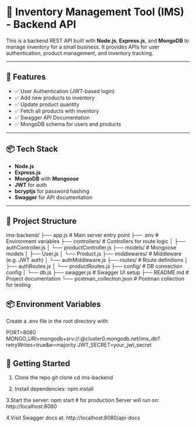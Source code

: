 # 🛒 Inventory Management Tool (IMS) - Backend API

This is a backend REST API built with **Node.js**, **Express.js**, and **MongoDB** to manage inventory for a small business. It provides APIs for user authentication, product management, and inventory tracking.

---

## 🚀 Features

- ✅ User Authentication (JWT-based login)
- ✅ Add new products to inventory
- ✅ Update product quantity
- ✅ Fetch all products with inventory
- ✅ Swagger API Documentation
- ✅ MongoDB schema for users and products

---

## 📦 Tech Stack

- **Node.js**
- **Express.js**
- **MongoDB** with **Mongoose**
- **JWT** for auth
- **bcryptjs** for password hashing
- **Swagger** for API documentation

---

## 📁 Project Structure
ims-backend/
├── app.js # Main server entry point
├── .env # Environment variables
├── controllers/ # Controllers for route logic
│ ├── authController.js
│ └── productController.js
├── models/ # Mongoose models
│ ├── User.js
│ └── Product.js
├── middlewares/ # Middleware (e.g. JWT auth)
│ └── authMiddleware.js
├── routes/ # Route definitions
│ ├── authRoutes.js
│ └── productRoutes.js
├── config/ # DB connection config
│ └── db.js
├── swagger.js # Swagger UI setup
├── README.md # Project documentation
└── postman_collection.json # Postman collection for testing

## 📦 Environment Variables
Create a .env file in the root directory with:

PORT=8080
MONGO_URI=mongodb+srv://<username>:<password>@cluster0.mongodb.net/ims_db?retryWrites=true&w=majority
JWT_SECRET=your_jwt_secret

## 🚀 Getting Started
 1. Clone the repo
    git clone <repo-url>
    cd ims-backend
    
2. Install dependencies:
npm install

3.Start the server:
npm start       # for production
Server will run on: http://localhost:8080

4.Visit Swagger docs at:
http://localhost:8080/api-docs



